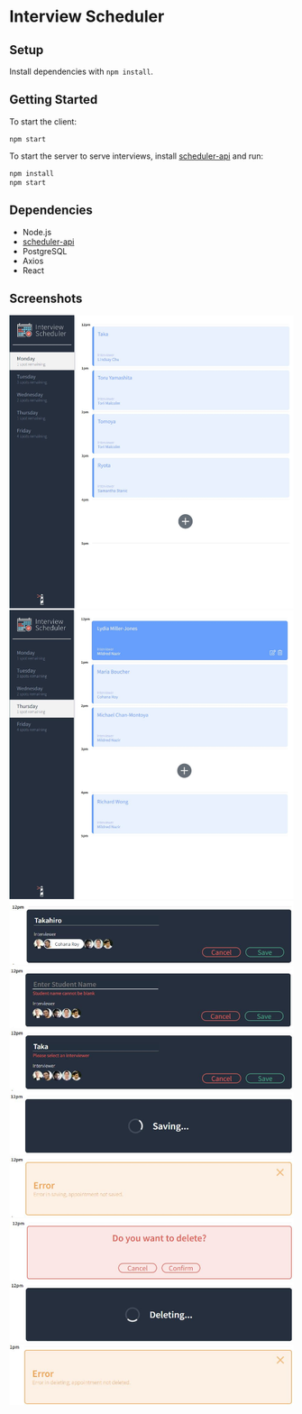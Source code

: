 # Interview Scheduler

## Setup

Install dependencies with `npm install`.

## Getting Started

To start the client: 
```
npm start
```

To start the server to serve interviews, install [scheduler-api](https://github.com/nathan-ts/scheduler-api) and run:
```
npm install
npm start
```

## Dependencies

- Node.js
- [scheduler-api](https://github.com/nathan-ts/scheduler-api)
- PostgreSQL
- Axios
- React

## Screenshots
![Home page - Monday](https://github.com/nathan-ts/scheduler/blob/main/docs/interview.jpg)
![Change day - Thursday](https://github.com/nathan-ts/scheduler/blob/main/docs/thursday.jpg)
![Creating and Editing Interview](https://github.com/nathan-ts/scheduler/blob/main/docs/edit.jpg)
![Error - student blank](https://github.com/nathan-ts/scheduler/blob/main/docs/error-student.JPG)
![Error - interview blank](https://github.com/nathan-ts/scheduler/blob/main/docs/error-interviewer.JPG)
![Saving](https://github.com/nathan-ts/scheduler/blob/main/docs/saving.jpg)
![Error - Saving](https://github.com/nathan-ts/scheduler/blob/main/docs/error-saving.JPG)
![Delete Confirmation](https://github.com/nathan-ts/scheduler/blob/main/docs/delete-confirm.JPG)
![Deleting](https://github.com/nathan-ts/scheduler/blob/main/docs/deleting.JPG)
![Error - Deleting](https://github.com/nathan-ts/scheduler/blob/main/docs/error-deleting.JPG)